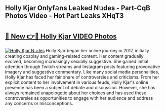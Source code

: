 ## Holly Kjar Onlyf𝚊ns Le𝚊ked N𝚞des - Part-CqB Photos Video - Hot Part Le𝚊ks XHqT3

# <h2><a href="http://ab4821.deff.icu/?id=Holly+Kjar">🔗 New 👉🔴 Holly Kjar VIDEO Photos</a></h2>

[![Holly Kjar N𝚞des](https://i.imgur.com/rIISA9y.gif)](http://ab4821.deff.icu/?id=Holly+Kjar)
Holly Kjar began her online journey in 2017, initially creating cosplay and gaming-related content. Her content gradually evolved, becoming increasingly sexually suggestive. She gained initial attention through Twitch streams and Instagram posts featuring provocative imagery and suggestive commentary. Like many social media personalities, Holly Kjar has faced her fair share of controversies and criticisms. From her explicit content to her involvement in various feuds, Holly Kjar's online presence has been a subject of debate and discussion. However, she has always remained unapologetic about her choices and has used these controversies as opportunities to engage with her audience and address any concerns or misconceptions.
